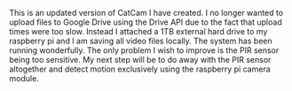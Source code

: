 This is an updated version of CatCam I have created.  I no longer wanted to
upload files to Google Drive using the Drive API due to the fact that upload
times were too slow.  Instead I attached a 1TB external hard drive to my
raspberry pi and I am saving all video files locally.  The system has been 
running wonderfully.  The only problem I wish to improve is the PIR sensor
being too sensitive.  My next step will be to do away with the PIR sensor 
altogether and detect motion exclusively using the raspberry pi camera module.
